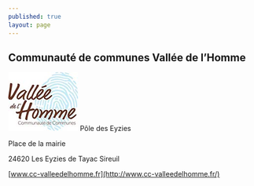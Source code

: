 ```yaml
---
published: true
layout: page
---
```


## Communauté de communes Vallée de l’Homme

![9_PORTRAIT_logo2.jpg](/data/images/9/portrait/9_PORTRAIT_logo2.jpg)
Pôle des Eyzies

Place de la mairie

24620 Les Eyzies de Tayac Sireuil

[www.cc-valleedelhomme.fr](http://www.cc-valleedelhomme.fr/)